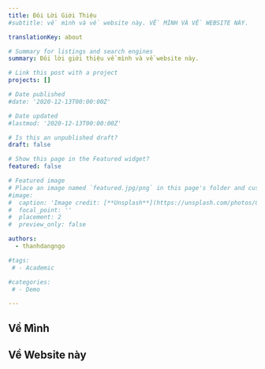 ```yaml
---
title: Đôi Lời Giới Thiệu
#subtitle: về mình và về website này. VỀ MÌNH VÀ VỀ WEBSITE NÀY.

translationKey: about

# Summary for listings and search engines
summary: Đôi lời giới thiệu về mình và về website này.

# Link this post with a project
projects: []

# Date published
#date: '2020-12-13T00:00:00Z'

# Date updated
#lastmod: '2020-12-13T00:00:00Z'

# Is this an unpublished draft?
draft: false

# Show this page in the Featured widget?
featured: false

# Featured image
# Place an image named `featured.jpg/png` in this page's folder and customize its options here.
#image:
#  caption: 'Image credit: [**Unsplash**](https://unsplash.com/photos/CpkOjOcXdUY)'
#  focal_point: ''
#  placement: 2
#  preview_only: false

authors:
  - thanhdangngo

#tags:
 # - Academic

#categories:
 # - Demo

---
```


## Về Mình
## Về Website này